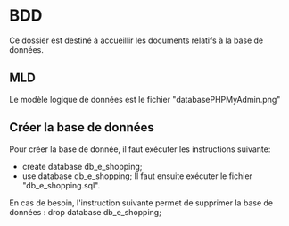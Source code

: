 # BDD
Ce dossier est destiné à accueillir les documents relatifs à la base de données.

## MLD
Le modèle logique de données est le fichier "databasePHPMyAdmin.png"

## Créer la base de données

Pour créer la base de donnée, il faut exécuter les instructions suivante:
- create database db_e_shopping; 
- use database db_e_shopping;
Il faut ensuite exécuter le fichier "db_e_shopping.sql".

En cas de besoin, l'instruction suivante permet de supprimer la base de données : drop database db_e_shopping;

